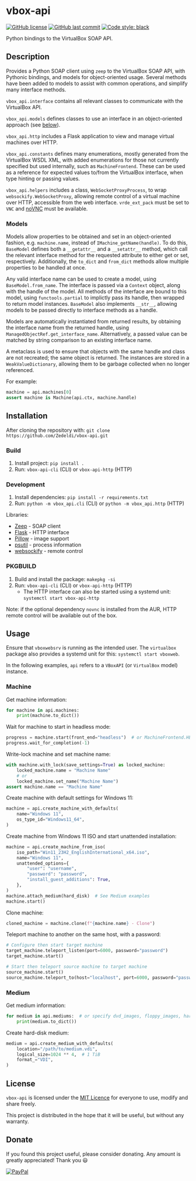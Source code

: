 # vbox-api

[![GitHub license](https://img.shields.io/github/license/Zedeldi/vbox-api?style=flat-square)](https://github.com/Zedeldi/vbox-api/blob/master/LICENSE) [![GitHub last commit](https://img.shields.io/github/last-commit/Zedeldi/vbox-api?style=flat-square)](https://github.com/Zedeldi/vbox-api/commits) [![Code style: black](https://img.shields.io/badge/code%20style-black-000000.svg?style=flat-square)](https://github.com/psf/black)

Python bindings to the VirtualBox SOAP API.

## Description

Provides a Python SOAP client using `zeep` to the VirtualBox SOAP API, with Pythonic bindings, and models for object-oriented usage.
Several methods have been added to models to assist with common operations, and simplify many interface methods.

`vbox_api.interface` contains all relevant classes to communicate with the VirtualBox API.

`vbox_api.models` defines classes to use an interface in an object-oriented approach (see [below](#models)).

`vbox_api.http` includes a Flask application to view and manage virtual machines over HTTP.

`vbox_api.constants` defines many enumerations, mostly generated from the VirtualBox WSDL XML, with added enumerations for those not currently specified but used internally, such as `MachineFrontend`.
These can be used as a reference for expected values to/from the VirtualBox interface, when type hinting or passing values.

`vbox_api.helpers` includes a class, `WebSocketProxyProcess`, to wrap `websockify.WebSocketProxy`, allowing remote control of a virtual machine over HTTP, accessible from the web interface.
`vrde_ext_pack` must be set to `VNC` and [noVNC](https://novnc.com) must be available.

### Models

Models allow properties to be obtained and set in an object-oriented fashion, e.g. `machine.name`, instead of `IMachine_getName(handle)`.
To do this, `BaseModel` defines both a `__getattr__` and a `__setattr__` method, which call the relevant interface method for the requested attribute to either get or set, respectively.
Additionally, the `to_dict` and `from_dict` methods allow multiple properties to be handled at once.

Any valid interface name can be used to create a model, using `BaseModel.from_name`.
The interface is passed via a `Context` object, along with the handle of the model.
All methods of the interface are bound to this model, using `functools.partial` to implictly pass its handle, then wrapped to return model instances.
`BaseModel` also implements `__str__`, allowing models to be passed directly to interface methods as a handle.

Models are automatically instantiated from returned results, by obtaining the interface name from the returned handle, using `ManagedObjectRef.get_interface_name`.
Alternatively, a passed value can be matched by string comparison to an existing interface name.

A metaclass is used to ensure that objects with the same handle and class are not recreated; the same object is returned.
The instances are stored in a `WeakValueDictionary`, allowing them to be garbage collected when no longer referenced.

For example:

```py
machine = api.machines[0]
assert machine is Machine(api.ctx, machine.handle)
```

## Installation

After cloning the repository with: `git clone https://github.com/Zedeldi/vbox-api.git`

### Build

1. Install project: `pip install .`
2. Run: `vbox-api-cli` (CLI) or `vbox-api-http` (HTTP)

### Development

1. Install dependencies: `pip install -r requirements.txt`
2. Run: `python -m vbox_api.cli` (CLI) or `python -m vbox_api.http` (HTTP)

Libraries:

- [Zeep](https://pypi.org/project/zeep/) - SOAP client
- [Flask](https://pypi.org/project/Flask/) - HTTP interface
- [Pillow](https://pypi.org/project/pillow/) - image support
- [psutil](https://pypi.org/project/psutil/) - process information
- [websockify](https://pypi.org/project/websockify/) - remote control

### PKGBUILD

1. Build and install the package: `makepkg -si`
2. Run: `vbox-api-cli` (CLI) or `vbox-api-http` (HTTP)
   - The HTTP interface can also be started using a systemd unit: `systemctl start vbox-api-http`

Note: if the optional dependency `novnc` is installed from the AUR, HTTP remote control will be available out of the box.

## Usage

Ensure that `vboxwebsrv` is running as the intended user.
The `virtualbox` package also provides a systemd unit for this: `systemctl start vboxweb`.

In the following examples, `api` refers to a `VBoxAPI` (or `VirtualBox` model) instance.

### Machine

Get machine information:

```py
for machine in api.machines:
    print(machine.to_dict())
```

Wait for machine to start in headless mode:

```py
progress = machine.start(front_end="headless")  # or MachineFrontend.HEADLESS
progress.wait_for_completion(-1)
```

Write-lock machine and set machine name:

```py
with machine.with_lock(save_settings=True) as locked_machine:
    locked_machine.name = "Machine Name"
    # or
    locked_machine.set_name("Machine Name")
assert machine.name == "Machine Name"
```

Create machine with default settings for Windows 11:

```py
machine = api.create_machine_with_defaults(
    name="Windows 11",
    os_type_id="Windows11_64",
)
```

Create machine from Windows 11 ISO and start unattended installation:

```py
machine = api.create_machine_from_iso(
    iso_path="Win11_23H2_EnglishInternational_x64.iso",
    name="Windows 11",
    unattended_options={
        "user": "username",
        "password": "password",
        "install_guest_additions": True,
    },
)
machine.attach_medium(hard_disk)  # See Medium examples
machine.start()
```

Clone machine:

```py
cloned_machine = machine.clone(f"{machine.name} - Clone")
```

Teleport machine to another on the same host, with a password:

```py
# Configure then start target machine
target_machine.teleport_listen(port=6000, password="password")
target_machine.start()

# Start then teleport source machine to target machine
source_machine.start()
source_machine.teleport_to(host="localhost", port=6000, password="password")
```

### Medium

Get medium information:

```py
for medium in api.mediums:  # or specify dvd_images, floppy_images, hard_disks
    print(medium.to_dict())
```

Create hard-disk medium:

```py
medium = api.create_medium_with_defaults(
    location="/path/to/medium.vdi",
    logical_size=1024 ** 4,  # 1 TiB
    format_="VDI",
)
```

## License

`vbox-api` is licensed under the [MIT Licence](https://mit-license.org/) for everyone to use, modify and share freely.

This project is distributed in the hope that it will be useful, but without any warranty.

## Donate

If you found this project useful, please consider donating. Any amount is greatly appreciated! Thank you :smiley:

[![PayPal](https://www.paypalobjects.com/webstatic/mktg/Logo/pp-logo-150px.png)](https://paypal.me/ZackDidcott)
